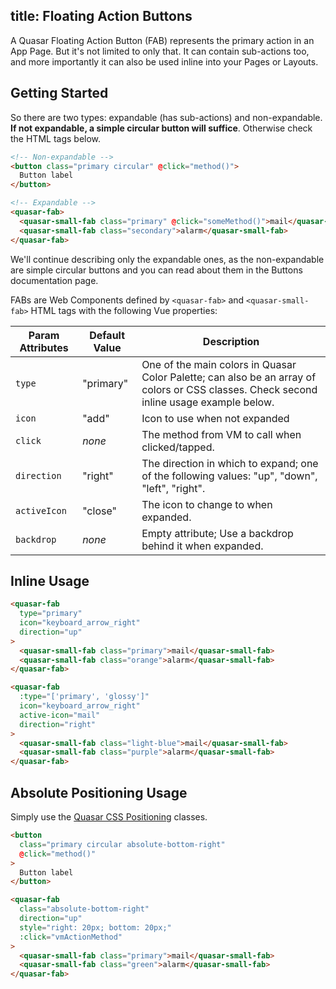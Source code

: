 title: Floating Action Buttons
---
A Quasar Floating Action Button (FAB) represents the primary action in an App Page. But it's not limited to only that. It can contain sub-actions too, and more importantly it can also be used inline into your Pages or Layouts.

<input type="hidden" data-fullpage-demo="web-components/fab">

## Getting Started

So there are two types: expandable (has sub-actions) and non-expandable. **If not expandable, a simple circular button will suffice**. Otherwise check the HTML tags below.

``` html
<!-- Non-expandable -->
<button class="primary circular" @click="method()">
  Button label
</button>

<!-- Expandable -->
<quasar-fab>
  <quasar-small-fab class="primary" @click="someMethod()">mail</quasar-small-fab>
  <quasar-small-fab class="secondary">alarm</quasar-small-fab>
</quasar-fab>
```

We'll continue describing only the expandable ones, as the non-expandable are simple circular buttons and you can read about them in the Buttons documentation page.

FABs are Web Components defined by `<quasar-fab>` and `<quasar-small-fab>` HTML tags with the following Vue properties:

| Param Attributes | Default Value | Description |
| --- | --- | --- |
| `type` | "primary" | One of the main colors in Quasar Color Palette; can also be an array of colors or CSS classes. Check second inline usage example below. |
| `icon` | "add" | Icon to use when not expanded |
| `click` | *none* | The method from VM to call when clicked/tapped. |
| `direction` | "right" | The direction in which to expand; one of the following values: "up", "down", "left", "right". |
| `activeIcon` | "close" | The icon to change to when expanded. |
| `backdrop` | *none* | Empty attribute; Use a backdrop behind it when expanded. |


## Inline Usage

``` html
<quasar-fab
  type="primary"
  icon="keyboard_arrow_right"
  direction="up"
>
  <quasar-small-fab class="primary">mail</quasar-small-fab>
  <quasar-small-fab class="orange">alarm</quasar-small-fab>
</quasar-fab>

<quasar-fab
  :type="['primary', 'glossy']"
  icon="keyboard_arrow_right"
  active-icon="mail"
  direction="right"
>
  <quasar-small-fab class="light-blue">mail</quasar-small-fab>
  <quasar-small-fab class="purple">alarm</quasar-small-fab>
</quasar-fab>
```

## Absolute Positioning Usage

Simply use the [Quasar CSS Positioning](/api/css-positioning.html) classes.

``` html
<button
  class="primary circular absolute-bottom-right"
  @click="method()"
>
  Button label
</button>

<quasar-fab
  class="absolute-bottom-right"
  direction="up"
  style="right: 20px; bottom: 20px;"
  :click="vmActionMethod"
>
  <quasar-small-fab class="primary">mail</quasar-small-fab>
  <quasar-small-fab class="green">alarm</quasar-small-fab>
</quasar-fab>
```
